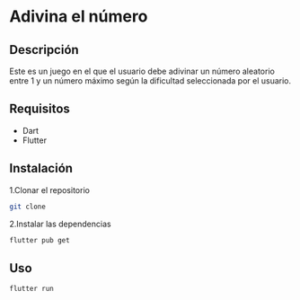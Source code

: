 # Adivina el número

## Descripción

Este es un juego en el que el usuario debe adivinar un número aleatorio entre 1 y un número máximo según la dificultad seleccionada por el usuario.

## Requisitos

- Dart
- Flutter

## Instalación

1.Clonar el repositorio

```bash
git clone
```

2.Instalar las dependencias

```bash
flutter pub get
```

## Uso

```bash
flutter run
```

